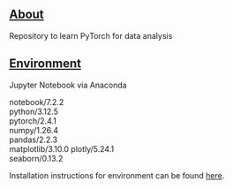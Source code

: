 ## <u> About </u>
Repository to learn PyTorch for data analysis  

## <u> Environment </u>
Jupyter Notebook via Anaconda  

notebook/7.2.2  
python/3.12.5  
pytorch/2.4.1  
numpy/1.26.4  
pandas/2.2.3  
matplotlib/3.10.0
plotly/5.24.1  
seaborn/0.13.2

Installation instructions for environment can be found [here](setup_env.md). 


